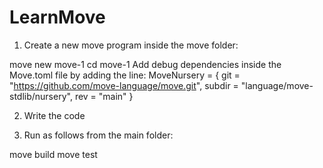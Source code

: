 # LearnMove

1. Create a new move program inside the move folder:

move new move-1
cd move-1
Add debug dependencies inside the Move.toml file  by adding the line: MoveNursery = { git = "https://github.com/move-language/move.git", subdir = "language/move-stdlib/nursery", rev = "main" }

2. Write the code

3. Run as follows from the main folder:

move build
move test
